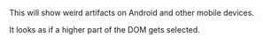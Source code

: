 
This will show weird artifacts on Android and other mobile devices.

It looks as if a higher part of the DOM gets selected.
